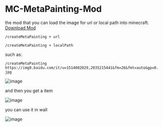 # MC-MetaPainting-Mod

the mod that you can load the image for url  or local path into minecraft. [Download Mod](https://github.com/wupengyang1995/MC-MetaPainting-Mod/releases/tag/20200919)

`/createMetaPainting + url`

`/createMetaPainting + localPath`

such as:

`/createMetaPainting https://img0.baidu.com/it/u=1514002029,2035215441&fm=26&fmt=auto&gp=0.jpg`

![image](https://user-images.githubusercontent.com/90142475/133917965-508f74ad-7df9-40eb-b483-cd422dc27c22.png)

and then you get a item

![image](https://user-images.githubusercontent.com/90142475/133917997-76f9d2d5-f156-4aa2-b73f-e5892d60ab31.png)

you can use it in wall

![image](https://user-images.githubusercontent.com/90142475/133918021-2d376a29-5b97-4092-9f54-2609b5e95ec5.png)
